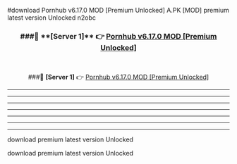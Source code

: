 #download Pornhub v6.17.0 MOD [Premium Unlocked]  A.PK [MOD] premium latest version Unlocked n2obc 



<div align="center">
<h3>###🔹 **[Server 1]** 👉 <a href="https://download1apk.web.app/">Pornhub v6.17.0 MOD [Premium Unlocked] </a></h3><br>


###🔹 **[Server 1]** 👉 <a href="https://download1apk.web.app/">Pornhub v6.17.0 MOD [Premium Unlocked] </a></h3>
</div>



----------------------------------------------------------

----------------------------------------------------------

----------------------------------------------------------

----------------------------------------------------------

----------------------------------------------------------

----------------------------------------------------------

----------------------------------------------------------

download premium latest version Unlocked

download premium latest version Unlocked
